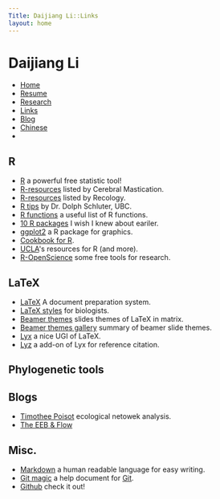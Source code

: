 ```yaml
---
Title: Daijiang Li::Links
layout: home
---
```




  <h1 class="sitename">Daijiang Li</h1>
  <ul class="nav pills">
  <li><a href="/"><i class="fa fa-home fa-fw"></i> Home</a></li>
  <li><a href="resume.html" title="Curriculumn Vitae"><i class="fa fa-book fa-fw"></i> Resume</a></li>
  <li><a href="research.html" title="Research"><i class="fa fa-flask fa-fw"></i> Research</a></li>
  <li class="active"><a href="links.html" title="Useful links"><i class="fa fa-suitcase fa-fw"></i> Links</a></li>
  <li><a href="/en/"><i class="fa fa-sitemap fa-fw"></i> Blog</a></li>
  <li><a href="/cn/"><i class="fa fa-sitemap fa-fw"></i> Chinese</a></li>
  <li><a href="README.html"><i class="fa fa-info-circle fa-fw"></i> </a></li>
</ul>


## R
+ [R](http://www.r-project.org/) a powerful free statistic tool!
+ [R-resources](http://www.cerebralmastication.com/r-resources/) listed by Cerebral Mastication.
+ [R-resources](http://schamberlain.github.com/R-esources.html) listed by Recology.
+ [R tips](http://www.zoology.ubc.ca/~schluter/R/) by Dr. Dolph Schluter, UBC.
+ [R functions](http://www.sr.bham.ac.uk/~ajrs/R/r-function_list.html/) a useful list of R functions.
+ [10 R packages](http://blog.yhathq.com/posts/10-R-packages-I-wish-I-knew-about-earlier.html) I wish I knew about eariler.
+ [ggplot2](http://docs.ggplot2.org/current/) a R package for graphics.
+ [Cookbook for R](http://www.cookbook-r.com/).
+ [UCLA](http://www.ats.ucla.edu/stat/r/)'s resources for R (and more).
+ [R-OpenScience](http://ropensci.org/packages/index.html) some free tools for research.

## LaTeX
+ [LaTeX](http://www.latex-project.org/) A document preparation system.
+ [LaTeX styles](http://schneider.ncifcrf.gov/latex.html) for biologists.
+ [Beamer themes](http://www.hartwork.org/beamer-theme-matrix/) slides themes of LaTeX in matrix.
+ [Beamer themes gallery](http://deic.uab.es/~iblanes/beamer_gallery/) summary of beamer slide themes.
+ [Lyx](http://www.lyx.org/) a nice UGI of LaTeX.
+ [Lyz](https://github.com/willsALMANJ/lyz) a add-on of Lyx for reference citation.

## Phylogenetic tools

## Blogs
+ [Timothee Poisot](http://timotheepoisot.fr/) ecological netowek analysis.
+ [The EEB & Flow](http://evol-eco.blogspot.ca/) 

## Misc.
+ [Markdown](http://daringfireball.net/projects/markdown/syntax) a human readable language for easy writing.
+ [Git magic](http://www-cs-students.stanford.edu/~blynn/gitmagic/) a help document for [Git](http://git-scm.com/).
+ [Github](https://github.com/) check it out!

